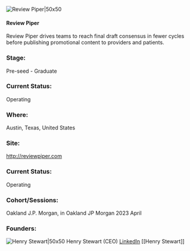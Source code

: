 

![Review Piper|50x50](http://apimg.techstars.com/sf/accounts/logo/Logo_0112ebacdff7b5108dcd51ca3.png)

#### Review Piper
Review Piper drives teams to reach final draft consensus in fewer cycles before publishing promotional content to providers and patients.

### Stage: 
Pre-seed - Graduate 

### Current Status: 
Operating

### Where:
Austin, Texas, United States

### Site:
http://reviewpiper.com





### Current Status: 
Operating

### Cohort/Sessions: 
Oakland J.P. Morgan, in Oakland JP Morgan 2023 April

### Founders: 

![Henry Stewart|50x50]() Henry Stewart (CEO) [LinkedIn](https://linkedin.com/in/henry-stewart-81b1b73a) [[Henry Stewart]]


